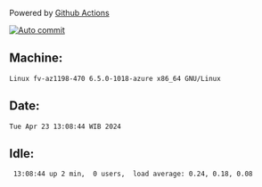 Powered by [Github Actions](https://github.com/features/actions)

[![Auto commit](https://github.com/hiage/workstation/workflows/Auto%20commit/badge.svg)](https://github.com/hiage/workstation/actions?query=workflow%3A%22Auto+commit%22)

## Machine:
```
Linux fv-az1198-470 6.5.0-1018-azure x86_64 GNU/Linux
```
## Date:
```
Tue Apr 23 13:08:44 WIB 2024
```
## Idle:
```
 13:08:44 up 2 min,  0 users,  load average: 0.24, 0.18, 0.08
```
